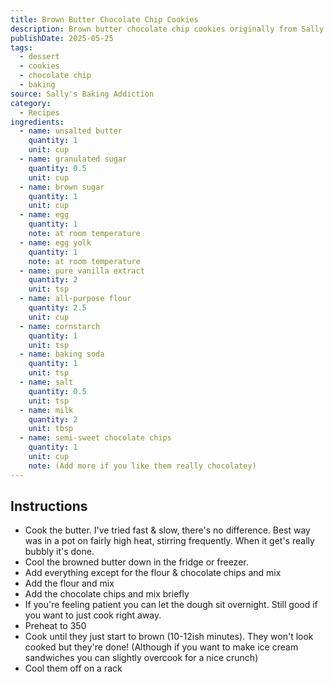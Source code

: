 ```yaml
---
title: Brown Butter Chocolate Chip Cookies
description: Brown butter chocolate chip cookies originally from Sally's Baking Addiction.
publishDate: 2025-05-25
tags:
  - dessert
  - cookies
  - chocolate chip
  - baking
source: Sally's Baking Addiction
category:
  - Recipes
ingredients:
  - name: unsalted butter
    quantity: 1
    unit: cup
  - name: granulated sugar
    quantity: 0.5
    unit: cup
  - name: brown sugar
    quantity: 1
    unit: cup
  - name: egg
    quantity: 1
    note: at room temperature
  - name: egg yolk
    quantity: 1
    note: at room temperature
  - name: pure vanilla extract
    quantity: 2
    unit: tsp
  - name: all-purpose flour
    quantity: 2.5
    unit: cup
  - name: cornstarch
    quantity: 1
    unit: tsp
  - name: baking soda
    quantity: 1
    unit: tsp
  - name: salt
    quantity: 0.5
    unit: tsp
  - name: milk
    quantity: 2
    unit: tbsp
  - name: semi-sweet chocolate chips
    quantity: 1
    unit: cup
    note: (Add more if you like them really chocolatey)
---
```


## Instructions

- Cook the butter. I've tried fast & slow, there's no difference. Best way was in a pot on fairly high heat, stirring frequently. When it get's really bubbly it's done.
- Cool the browned butter down in the fridge or freezer.
- Add everything except for the flour & chocolate chips and mix
- Add the flour and mix
- Add the chocolate chips and mix briefly
- If you're feeling patient you can let the dough sit overnight. Still good if you want to just cook right away.
- Preheat to 350
- Cook until they just start to brown (10-12ish minutes). They won't look cooked but they're done! (Although if you want to make ice cream sandwiches you can slightly overcook for a nice crunch)
- Cool them off on a rack
